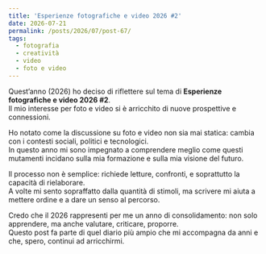 ```yaml
---
title: 'Esperienze fotografiche e video 2026 #2'
date: 2026-07-21
permalink: /posts/2026/07/post-67/
tags:
  - fotografia
  - creatività
  - video
  - foto e video
---
```


Quest’anno (2026) ho deciso di riflettere sul tema di **Esperienze fotografiche e video 2026 #2**.  
Il mio interesse per foto e video si è arricchito di nuove prospettive e connessioni.  

Ho notato come la discussione su foto e video non sia mai statica: cambia con i contesti sociali, politici e tecnologici.  
In questo anno mi sono impegnato a comprendere meglio come questi mutamenti incidano sulla mia formazione e sulla mia visione del futuro.  

Il processo non è semplice: richiede letture, confronti, e soprattutto la capacità di rielaborare.  
A volte mi sento sopraffatto dalla quantità di stimoli, ma scrivere mi aiuta a mettere ordine e a dare un senso al percorso.  

Credo che il 2026 rappresenti per me un anno di consolidamento: non solo apprendere, ma anche valutare, criticare, proporre.  
Questo post fa parte di quel diario più ampio che mi accompagna da anni e che, spero, continui ad arricchirmi.  

